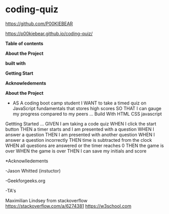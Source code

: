 # coding-quiz
https://github.com/P00KIEBEAR

https://p00kiebear.github.io/coding-quiz/

**Table of contents**

**About the Project**

**built with**

**Getting Start**

**Acknowledements**

**About the Project**


- AS A coding boot camp student
 I WANT to take a timed quiz on JavaScript  fundamentals that stores high scores
 SO THAT I can gauge my progress compared to my peers
...
Build With
HTML
CSS
javascript

Gettting Started
...
GIVEN I am taking a code quiz
WHEN I click the start button
THEN a timer starts and I am presented with a question
WHEN I answer a question
THEN I am presented with another question
WHEN I answer a question incorrectly
THEN time is subtracted from the clock
WHEN all questions are answered or the timer reaches 0
THEN the game is over
WHEN the game is over
THEN I can save my initials and score

*Acknowlledements

-Jason Whitted (instuctor)

-Geekforgeeks.org

-TA's

Maximilian Lindsey from stackoverflow
https://stackoverflow.com/a/6274381
https://w3school.com